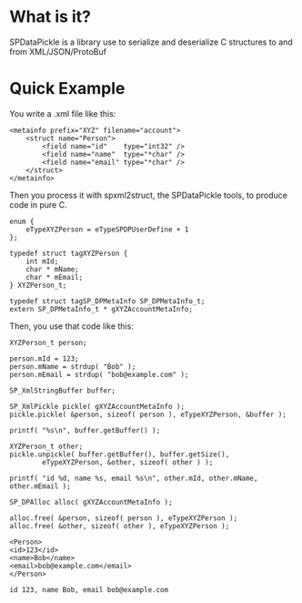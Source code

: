 # What is it? #

SPDataPickle is a library use to serialize and deserialize C structures to and from XML/JSON/ProtoBuf

# Quick Example #

You write a .xml file like this:
```
<metainfo prefix="XYZ" filename="account">  
    <struct name="Person">  
        <field name="id"    type="int32" />  
        <field name="name"  type="*char" />  
        <field name="email" type="*char" />  
    </struct>  
</metainfo> 
```

Then you process it with spxml2struct, the SPDataPickle tools, to produce code in pure C.
```
enum {  
    eTypeXYZPerson = eTypeSPDPUserDefine + 1   
};  
  
typedef struct tagXYZPerson {  
    int mId;  
    char * mName;  
    char * mEmail;  
} XYZPerson_t;  
  
typedef struct tagSP_DPMetaInfo SP_DPMetaInfo_t;  
extern SP_DPMetaInfo_t * gXYZAccountMetaInfo;  
```

Then, you use that code like this:
```
XYZPerson_t person;  

person.mId = 123;  
person.mName = strdup( "Bob" );  
person.mEmail = strdup( "bob@example.com" );  

SP_XmlStringBuffer buffer;  

SP_XmlPickle pickle( gXYZAccountMetaInfo );  
pickle.pickle( &person, sizeof( person ), eTypeXYZPerson, &buffer );  

printf( "%s\n", buffer.getBuffer() );  

XYZPerson_t other;  
pickle.unpickle( buffer.getBuffer(), buffer.getSize(),  
        eTypeXYZPerson, &other, sizeof( other ) );  

printf( "id %d, name %s, email %s\n", other.mId, other.mName, other.mEmail );  

SP_DPAlloc alloc( gXYZAccountMetaInfo );  

alloc.free( &person, sizeof( person ), eTypeXYZPerson );  
alloc.free( &other, sizeof( other ), eTypeXYZPerson );
```

```
<Person>  
<id>123</id>  
<name>Bob</name>  
<email>bob@example.com</email>  
</Person>  
  
id 123, name Bob, email bob@example.com 
```